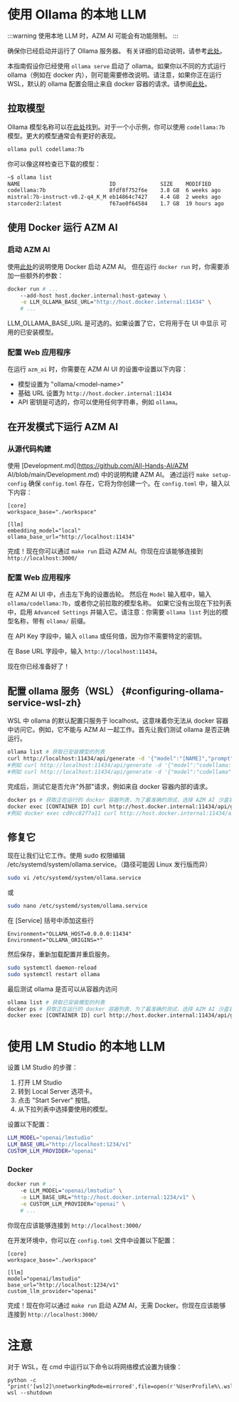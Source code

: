 # 使用 Ollama 的本地 LLM

:::warning
使用本地 LLM 时，AZM AI 可能会有功能限制。
:::

确保你已经启动并运行了 Ollama 服务器。
有关详细的启动说明，请参考[此处](https://github.com/ollama/ollama)。

本指南假设你已经使用 `ollama serve` 启动了 ollama。如果你以不同的方式运行 ollama（例如在 docker 内），则可能需要修改说明。请注意，如果你正在运行 WSL，默认的 ollama 配置会阻止来自 docker 容器的请求。请参阅[此处](#configuring-ollama-service-wsl-zh)。

## 拉取模型

Ollama 模型名称可以在[此处](https://ollama.com/library)找到。对于一个小示例，你可以使用
`codellama:7b` 模型。更大的模型通常会有更好的表现。

```bash
ollama pull codellama:7b
```

你可以像这样检查已下载的模型：

```bash
~$ ollama list
NAME                            ID              SIZE    MODIFIED
codellama:7b                    8fdf8f752f6e    3.8 GB  6 weeks ago
mistral:7b-instruct-v0.2-q4_K_M eb14864c7427    4.4 GB  2 weeks ago
starcoder2:latest               f67ae0f64584    1.7 GB  19 hours ago
```

## 使用 Docker 运行 AZM AI

### 启动 AZM AI
使用[此处](../getting-started)的说明使用 Docker 启动 AZM AI。
但在运行 `docker run` 时，你需要添加一些额外的参数：

```bash
docker run # ...
    --add-host host.docker.internal:host-gateway \
    -e LLM_OLLAMA_BASE_URL="http://host.docker.internal:11434" \
    # ...
```

LLM_OLLAMA_BASE_URL 是可选的。如果设置了它，它将用于在 UI 中显示
可用的已安装模型。


### 配置 Web 应用程序

在运行 `azm_ai` 时，你需要在 AZM AI UI 的设置中设置以下内容：
- 模型设置为 "ollama/&lt;model-name&gt;"
- 基础 URL 设置为 `http://host.docker.internal:11434`
- API 密钥是可选的，你可以使用任何字符串，例如 `ollama`。


## 在开发模式下运行 AZM AI

### 从源代码构建

使用 [Development.md](https://github.com/All-Hands-AI/AZM AI/blob/main/Development.md) 中的说明构建 AZM AI。
通过运行 `make setup-config` 确保 `config.toml` 存在，它将为你创建一个。在 `config.toml` 中，输入以下内容：

```
[core]
workspace_base="./workspace"

[llm]
embedding_model="local"
ollama_base_url="http://localhost:11434"

```

完成！现在你可以通过 `make run` 启动 AZM AI。你现在应该能够连接到 `http://localhost:3000/`

### 配置 Web 应用程序

在 AZM AI UI 中，点击左下角的设置齿轮。
然后在 `Model` 输入框中，输入 `ollama/codellama:7b`，或者你之前拉取的模型名称。
如果它没有出现在下拉列表中，启用 `Advanced Settings` 并输入它。请注意：你需要 `ollama list` 列出的模型名称，带有 `ollama/` 前缀。

在 API Key 字段中，输入 `ollama` 或任何值，因为你不需要特定的密钥。

在 Base URL 字段中，输入 `http://localhost:11434`。

现在你已经准备好了！

## 配置 ollama 服务（WSL） {#configuring-ollama-service-wsl-zh}

WSL 中 ollama 的默认配置只服务于 localhost。这意味着你无法从 docker 容器中访问它。例如，它不能与 AZM AI 一起工作。首先让我们测试 ollama 是否正确运行。

```bash
ollama list # 获取已安装模型的列表
curl http://localhost:11434/api/generate -d '{"model":"[NAME]","prompt":"hi"}'
#例如 curl http://localhost:11434/api/generate -d '{"model":"codellama:7b","prompt":"hi"}'
#例如 curl http://localhost:11434/api/generate -d '{"model":"codellama","prompt":"hi"}' #如果只有一个，标签是可选的
```

完成后，测试它是否允许"外部"请求，例如来自 docker 容器内部的请求。

```bash
docker ps # 获取正在运行的 docker 容器列表，为了最准确的测试，选择 AZM AI 沙盒容器。
docker exec [CONTAINER ID] curl http://host.docker.internal:11434/api/generate -d '{"model":"[NAME]","prompt":"hi"}'
#例如 docker exec cd9cc82f7a11 curl http://host.docker.internal:11434/api/generate -d '{"model":"codellama","prompt":"hi"}'
```

## 修复它

现在让我们让它工作。使用 sudo 权限编辑 /etc/systemd/system/ollama.service。（路径可能因 Linux 发行版而异）

```bash
sudo vi /etc/systemd/system/ollama.service
```

或

```bash
sudo nano /etc/systemd/system/ollama.service
```

在 [Service] 括号中添加这些行

```
Environment="OLLAMA_HOST=0.0.0.0:11434"
Environment="OLLAMA_ORIGINS=*"
```

然后保存，重新加载配置并重启服务。

```bash
sudo systemctl daemon-reload
sudo systemctl restart ollama
```

最后测试 ollama 是否可以从容器内访问

```bash
ollama list # 获取已安装模型的列表
docker ps # 获取正在运行的 docker 容器列表，为了最准确的测试，选择 AZM AI 沙盒容器。
docker exec [CONTAINER ID] curl http://host.docker.internal:11434/api/generate -d '{"model":"[NAME]","prompt":"hi"}'
```


# 使用 LM Studio 的本地 LLM

设置 LM Studio 的步骤：
1. 打开 LM Studio
2. 转到 Local Server 选项卡。
3. 点击 "Start Server" 按钮。
4. 从下拉列表中选择要使用的模型。


设置以下配置：
```bash
LLM_MODEL="openai/lmstudio"
LLM_BASE_URL="http://localhost:1234/v1"
CUSTOM_LLM_PROVIDER="openai"
```

### Docker

```bash
docker run # ...
    -e LLM_MODEL="openai/lmstudio" \
    -e LLM_BASE_URL="http://host.docker.internal:1234/v1" \
    -e CUSTOM_LLM_PROVIDER="openai" \
    # ...
```

你现在应该能够连接到 `http://localhost:3000/`

在开发环境中，你可以在 `config.toml` 文件中设置以下配置：

```
[core]
workspace_base="./workspace"

[llm]
model="openai/lmstudio"
base_url="http://localhost:1234/v1"
custom_llm_provider="openai"
```

完成！现在你可以通过 `make run` 启动 AZM AI，无需 Docker。你现在应该能够连接到 `http://localhost:3000/`

# 注意

对于 WSL，在 cmd 中运行以下命令以将网络模式设置为镜像：

```
python -c  "print('[wsl2]\nnetworkingMode=mirrored',file=open(r'%UserProfile%\.wslconfig','w'))"
wsl --shutdown
```
